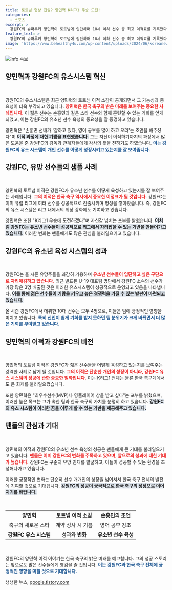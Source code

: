 ```yaml
---
title: 토트넘 협상 진실? 양민혁 K리그1 우승 도전!
categories:
  - 스포츠
excerpt: >
  강원FC의 슈퍼루키 양민혁이 토트넘에 입단하며 18세 이하 선수 중 최고 이적료를 기록했다. 손흥민과의 인연으로 기대를 높이고 있는 강원의 유스 시스템이 주목받고 있으며, K리그1의 미래가 밝아지고 있다!
feature_text: >
  강원FC의 슈퍼루키 양민혁이 토트넘에 입단하며 18세 이하 선수 중 최고 이적료를 기록했다. 손흥민과의 인연으로 기대를 높이고 있는 강원의 유스 시스템이 주목받고 있으며, K리그1의 미래가 밝아지고 있다!
image: 'https://www.behealthy4u.com/wp-content/uploads/2024/06/koreanews.jpg'
---
```


<p><img src="https://www.behealthy4u.com/wp-content/uploads/2024/06/koreanews.jpg" alt="info 속보" /></p>

<h2 data-ke-size="size26">양민혁과 강원FC의 유스시스템 혁신</h2>

<p data-ke-size="size16">&nbsp;</p>

<p>강원FC의 유스시스템은 최근 양민혁의 토트넘 이적 소감이 공개되면서 그 가능성과 중요성이 더욱 부각되고 있습니다. <b><span style="color: #ee2323;">양민혁은 한국 축구의 밝은 미래를 보여주는 중요한 사례입니다.</span></b> 이 젊은 선수는 손흥민과 같은 스타 선수와 함께 훈련할 수 있는 기회를 얻게 되었고, 이는 강원FC의 유소년 선수 육성의 중요성을 잘 증명하고 있습니다. </p>

<p>양민혁은 "손흥민 선배가 '잘하고 있다, 영어 공부를 많이 하고 오라'는 조언을 해주셨다"며 <b><span style="background-color: #21538527;">이적 과정에 대한 기쁨을 표현했습니다.</span></b> 그는 자신이 이적하기까지의 과정에서 많은 도움을 준 강원FC의 감독과 관계자들에게 감사의 뜻을 전하기도 하였습니다. <b><span style="color: #1a5490;">이는 강원FC의 유스 시스템이 개인 선수를 어떻게 성장시키고 있는지를 잘 보여줍니다.</span></b></p>

<h2 data-ke-size="size26">강원FC, 유망 선수들의 샘플 사례</h2>

<p data-ke-size="size16">&nbsp;</p>

<p>양민혁의 토트넘 이적은 강원FC가 유소년 선수를 어떻게 육성하고 있는지를 잘 보여주는 사례입니다. <b><span style="color: #ee2323;">그의 이적은 한국 축구 역사에서 중요한 이정표가 될 것입니다.</span></b> 강원FC는 이미 유럽 리그에 여러 선수를 성공적으로 진출시키며 명성을 쌓아왔습니다. 즉, 강원FC의 유스 시스템은 리그 내에서의 위상 강화에도 기여하고 있습니다.</p>

<p>양민혁은 또한 "K리그1 우승에 도전하겠다"며 자신감 넘치는 포부를 밝혔습니다. <b><span style="background-color: #21538527;">이처럼 강원FC는 유소년 선수들이 성공적으로 리그에서 자리잡을 수 있는 기반을 만들어가고 있습니다.</span></b> 이러한 변화는 팬들에게도 많은 관심을 불러일으키고 있습니다. </p>

<h2 data-ke-size="size26">강원FC의 유소년 육성 시스템의 성과</h2>

<p data-ke-size="size16">&nbsp;</p>

<p>강원FC는 올 시즌 유망주들을 과감히 기용하며 <b><span style="color: #ee2323;">유소년 선수들이 입단하고 싶은 구단으로 자리매김하고 있습니다.</span></b> 최근 발표된 U-19 대표팀 명단에서 강원FC 소속의 선수가 가장 많은 3명 배출된 것은 이러한 유스시스템이 성공적으로 운영되고 있음을 나타냅니다. <b><span style="background-color: #21538527;">이를 통해 젊은 선수들이 기량을 키우고 높은 경쟁력을 가질 수 있는 발판이 마련되고 있습니다.</span></b></p>

<p>올 시즌 강원FC에서 데뷔한 10대 선수는 모두 4명으로, 이들은 팀에 긍정적인 영향을 미치고 있습니다. <b><span style="color: #1a5490;">특히 신인이 쉽게 기회를 받지 못하던 팀 분위기가 크게 바뀌면서 더 많은 기회를 부여받고 있습니다.</span></b> </p>

<h2 data-ke-size="size26">양민혁의 이적과 강원FC의 비전</h2>

<p data-ke-size="size16">&nbsp;</p>

<p>양민혁의 토트넘 이적은 강원FC가 젊은 선수들을 어떻게 육성하고 있는지를 보여주는 강력한 사례로 남게 될 것입니다. <b><span style="color: #ee2323;">그의 이적은 단순한 개인의 성장이 아니라, 강원FC 유스 시스템의 성공에 관한 중요한 일화입니다.</span></b> 이는 K리그1 전체는 물론 한국 축구계에서도 큰 화제를 불러일으켰습니다. </p>

<p>또한 양민혁은 "최우수선수(MVP)나 영플레이어 상을 받고 싶다"는 포부를 밝혔으며, 이러한 높은 목표는 그가 속한 팀과 한국 축구의 가치를 분명히 하고 있습니다. <b><span style="background-color: #21538527;">강원FC의 유스 시스템이 이러한 꿈을 이루게 할 수 있는 기반을 제공해주고 있습니다.</span></b></p>

<h2 data-ke-size="size26">팬들의 관심과 기대</h2>

<p data-ke-size="size16">&nbsp;</p>

<p>양민혁의 이적과 강원FC의 유소년 선수 육성의 성공은 팬들에게 큰 기대를 불러일으키고 있습니다. <b><span style="color: #ee2323;">팬들은 이미 강원FC의 변화를 주목하고 있으며, 앞으로의 성과에 대한 기대가 높습니다.</span></b> 강원FC는 꾸준히 유망 인재를 발굴하고, 이들이 성공할 수 있는 환경을 조성해나가고 있습니다. </p>

<p>이러한 긍정적인 변화는 단순히 선수 개개인의 성장을 넘어서서 한국 축구 전체의 발전에 기여할 것으로 기대됩니다. <b><span style="background-color: #21538527;">강원FC의 성공이 궁극적으로 한국 축구의 성장으로 이어지기를 바랍니다.</span></b></p>

<p data-ke-size="size16">&nbsp;</p>

<table>
<tr>
  <td style="text-align: center; height: 17px;"><b>양민혁</b></td>
  <td style="text-align: center; height: 17px;"><b>토트넘 이적 소감</b></td>
  <td style="text-align: center; height: 17px;"><b>손흥민의 조언</b></td>
</tr>
<tr>
  <td style="text-align: center; height: 17px;">축구의 새로운 스타</td>
  <td style="text-align: center; height: 17px;">계약 성사 시 기쁨</td>
  <td style="text-align: center; height: 17px;">영어 공부 강조</td>
</tr>
<tr>
  <td style="text-align: center; height: 17px;"><b>강원FC 유스 시스템</b></td>
  <td style="text-align: center; height: 17px;"><b>성과와 변화</b></td>
  <td style="text-align: center; height: 17px;"><b>유소년 선수 육성</b></td>
</tr>
</table>

<p data-ke-size="size16">&nbsp;</p> 

<p>강원FC의 양민혁 이적 이야기는 한국 축구의 밝은 미래를 예고합니다. 그의 성공 스토리는 앞으로도 많은 선수들에게 영감을 줄 것입니다. <b><span style="color: #1a5490;">이는 강원FC와 한국 축구 전체에 긍정적인 영향을 미칠 것으로 기대합니다.</span></b> </p>
생생한 뉴스, <a href="https://qoogle.tistory.com" rel="dofollow">qoogle.tistory.com</a>


